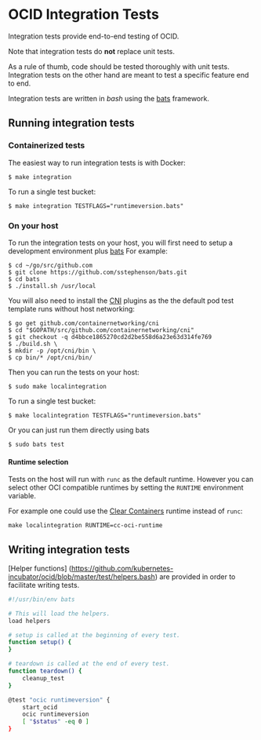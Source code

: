 # OCID Integration Tests

Integration tests provide end-to-end testing of OCID.

Note that integration tests do **not** replace unit tests.

As a rule of thumb, code should be tested thoroughly with unit tests.
Integration tests on the other hand are meant to test a specific feature end
to end.

Integration tests are written in *bash* using the
[bats](https://github.com/sstephenson/bats) framework.

## Running integration tests

### Containerized tests

The easiest way to run integration tests is with Docker:
```
$ make integration
```

To run a single test bucket:
```
$ make integration TESTFLAGS="runtimeversion.bats"
```

### On your host

To run the integration tests on your host, you will first need to setup a development environment plus
[bats](https://github.com/sstephenson/bats#installing-bats-from-source)
For example:
```
$ cd ~/go/src/github.com
$ git clone https://github.com/sstephenson/bats.git
$ cd bats
$ ./install.sh /usr/local
```

You will also need to install the [CNI](https://github.com/containernetworking/cni) plugins as
the the default pod test template runs without host networking:

```
$ go get github.com/containernetworking/cni
$ cd "$GOPATH/src/github.com/containernetworking/cni"
$ git checkout -q d4bbce1865270cd2d2be558d6a23e63d314fe769
$ ./build.sh \
$ mkdir -p /opt/cni/bin \
$ cp bin/* /opt/cni/bin/
```

Then you can run the tests on your host:
```
$ sudo make localintegration
```

To run a single test bucket:
```
$ make localintegration TESTFLAGS="runtimeversion.bats"
```

Or you can just run them directly using bats
```
$ sudo bats test
```

#### Runtime selection
Tests on the host will run with `runc` as the default runtime.
However you can select other OCI compatible runtimes by setting
the `RUNTIME` environment variable.

For example one could use the [Clear Containers](https://github.com/01org/cc-oci-runtime/wiki/Installation)
runtime instead of `runc`:

```
make localintegration RUNTIME=cc-oci-runtime
```

## Writing integration tests

[Helper functions]
(https://github.com/kubernetes-incubator/ocid/blob/master/test/helpers.bash)
are provided in order to facilitate writing tests.

```sh
#!/usr/bin/env bats

# This will load the helpers.
load helpers

# setup is called at the beginning of every test.
function setup() {
}

# teardown is called at the end of every test.
function teardown() {
	cleanup_test
}

@test "ocic runtimeversion" {
	start_ocid
	ocic runtimeversion
	[ "$status" -eq 0 ]
}

```
